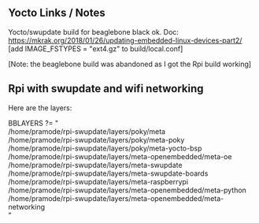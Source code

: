 ## Yocto Links / Notes


Yocto/swupdate build for beaglebone black ok.
Doc: https://mkrak.org/2018/01/26/updating-embedded-linux-devices-part2/
[add IMAGE_FSTYPES = "ext4.gz" to build/local.conf]

[Note: the beaglebone build was abandoned as I got the Rpi build working]

## Rpi with swupdate and wifi networking

Here are the layers:

BBLAYERS ?= " \
  /home/pramode/rpi-swupdate/layers/poky/meta \
  /home/pramode/rpi-swupdate/layers/poky/meta-poky \
  /home/pramode/rpi-swupdate/layers/poky/meta-yocto-bsp \
  /home/pramode/rpi-swupdate/layers/meta-openembedded/meta-oe \
  /home/pramode/rpi-swupdate/layers/meta-swupdate \
  /home/pramode/rpi-swupdate/layers/meta-swupdate-boards \
  /home/pramode/rpi-swupdate/layers/meta-raspberrypi \
  /home/pramode/rpi-swupdate/layers/meta-openembedded/meta-python \
  /home/pramode/rpi-swupdate/layers/meta-openembedded/meta-networking \
  "

